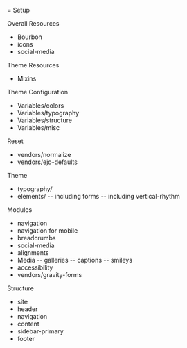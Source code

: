 = Setup

Overall Resources
- Bourbon
- icons
- social-media

Theme Resources
- Mixins

Theme Configuration
- Variables/colors
- Variables/typography
- Variables/structure
- Variables/misc

Reset
- vendors/normalize
- vendors/ejo-defaults

Theme
- typography/
- elements/
-- including forms
-- including vertical-rhythm

Modules
- navigation
- navigation for mobile
- breadcrumbs
- social-media
- alignments
- Media
-- galleries
-- captions
-- smileys
- accessibility
- vendors/gravity-forms

Structure
- site
- header
- navigation
- content
- sidebar-primary
- footer
